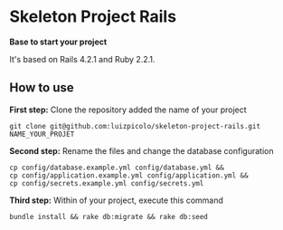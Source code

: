 # Skeleton Project Rails
**Base to start your project**

It's based on Rails 4.2.1 and Ruby 2.2.1.

## How to use
**First step:** Clone the repository added the name of your project   

    git clone git@github.com:luizpicolo/skeleton-project-rails.git NAME_YOUR_PROJET
    
**Second step:** Rename the files and change the database configuration

    cp config/database.example.yml config/database.yml &&
    cp config/application.example.yml config/application.yml &&
    cp config/secrets.example.yml config/secrets.yml
    
**Third step:** Within of your project, execute this command

    bundle install && rake db:migrate && rake db:seed




